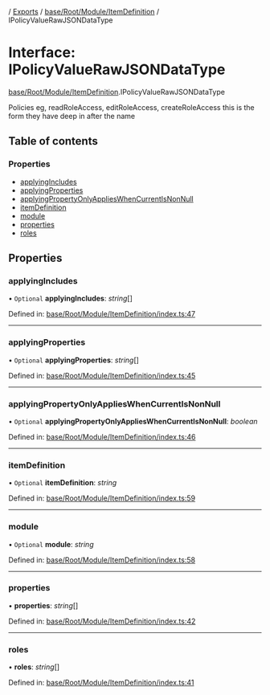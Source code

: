 [](../README.md) / [Exports](../modules.md) / [base/Root/Module/ItemDefinition](../modules/base_root_module_itemdefinition.md) / IPolicyValueRawJSONDataType

# Interface: IPolicyValueRawJSONDataType

[base/Root/Module/ItemDefinition](../modules/base_root_module_itemdefinition.md).IPolicyValueRawJSONDataType

Policies eg, readRoleAccess, editRoleAccess, createRoleAccess
this is the form they have deep in after the name

## Table of contents

### Properties

- [applyingIncludes](base_root_module_itemdefinition.ipolicyvaluerawjsondatatype.md#applyingincludes)
- [applyingProperties](base_root_module_itemdefinition.ipolicyvaluerawjsondatatype.md#applyingproperties)
- [applyingPropertyOnlyAppliesWhenCurrentIsNonNull](base_root_module_itemdefinition.ipolicyvaluerawjsondatatype.md#applyingpropertyonlyapplieswhencurrentisnonnull)
- [itemDefinition](base_root_module_itemdefinition.ipolicyvaluerawjsondatatype.md#itemdefinition)
- [module](base_root_module_itemdefinition.ipolicyvaluerawjsondatatype.md#module)
- [properties](base_root_module_itemdefinition.ipolicyvaluerawjsondatatype.md#properties)
- [roles](base_root_module_itemdefinition.ipolicyvaluerawjsondatatype.md#roles)

## Properties

### applyingIncludes

• `Optional` **applyingIncludes**: *string*[]

Defined in: [base/Root/Module/ItemDefinition/index.ts:47](https://github.com/onzag/itemize/blob/28218320/base/Root/Module/ItemDefinition/index.ts#L47)

___

### applyingProperties

• `Optional` **applyingProperties**: *string*[]

Defined in: [base/Root/Module/ItemDefinition/index.ts:45](https://github.com/onzag/itemize/blob/28218320/base/Root/Module/ItemDefinition/index.ts#L45)

___

### applyingPropertyOnlyAppliesWhenCurrentIsNonNull

• `Optional` **applyingPropertyOnlyAppliesWhenCurrentIsNonNull**: *boolean*

Defined in: [base/Root/Module/ItemDefinition/index.ts:46](https://github.com/onzag/itemize/blob/28218320/base/Root/Module/ItemDefinition/index.ts#L46)

___

### itemDefinition

• `Optional` **itemDefinition**: *string*

Defined in: [base/Root/Module/ItemDefinition/index.ts:59](https://github.com/onzag/itemize/blob/28218320/base/Root/Module/ItemDefinition/index.ts#L59)

___

### module

• `Optional` **module**: *string*

Defined in: [base/Root/Module/ItemDefinition/index.ts:58](https://github.com/onzag/itemize/blob/28218320/base/Root/Module/ItemDefinition/index.ts#L58)

___

### properties

• **properties**: *string*[]

Defined in: [base/Root/Module/ItemDefinition/index.ts:42](https://github.com/onzag/itemize/blob/28218320/base/Root/Module/ItemDefinition/index.ts#L42)

___

### roles

• **roles**: *string*[]

Defined in: [base/Root/Module/ItemDefinition/index.ts:41](https://github.com/onzag/itemize/blob/28218320/base/Root/Module/ItemDefinition/index.ts#L41)
